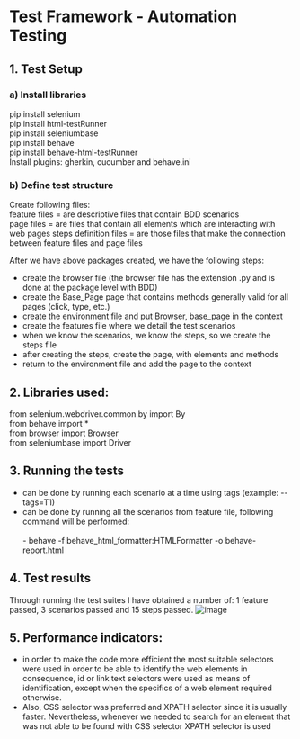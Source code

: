 # Test Framework - Automation Testing

## 1. Test Setup
### a) Install libraries
pip install selenium  
pip install html-testRunner  
pip install seleniumbase  
pip install behave  
pip install behave-html-testRunner  
Install plugins: gherkin, cucumber and behave.ini

### b) Define test structure
Create following files:  
feature files = are descriptive files that contain BDD scenarios  
page files = are files that contain all elements which are interacting with web pages 
steps definition files = are those files that make the connection between feature files and page files  

After we have above packages created, we have the following steps:  
   - create the browser file (the browser file has the extension .py and is done at the package level with BDD)
   - create the Base_Page page that contains methods generally valid for all pages (click, type, etc.)
   - create the environment file and put Browser, base_page in the context
   - create the features file where we detail the test scenarios
   - when we know the scenarios, we know the steps, so we create the steps file
   - after creating the steps, create the page, with elements and methods
   - return to the environment file and add the page to the context  

## 2. Libraries used:
from selenium.webdriver.common.by import By  
from behave import *  
from browser import Browser  
from seleniumbase import Driver

## 3. Running the tests
- can be done by running each scenario at a time using tags (example: --tags=T1)
- can be done by running all the scenarios from feature file, following command will be performed: <br>       
          - behave -f behave_html_formatter:HTMLFormatter -o behave-report.html
   

## 4. Test results 
Through running the test suites I have obtained a number of: 1 feature passed, 3 scenarios passed and 15 steps passed. 
![image](https://github.com/user-attachments/assets/d14c35e6-62b7-4cde-9fb2-6d9e1e4df21b)


## 5. Performance indicators:
   - in order to make the code more efficient the most suitable selectors were used in order to be able to identify the web elements in consequence, id or link text selectors were used as means of identification, except 
     when the specifics of a web element required otherwise.
   - Also, CSS selector was preferred and XPATH selector since it is usually faster. Nevertheless, whenever we needed to search for an element that was not able to be found with CSS selector XPATH selector is used
  

